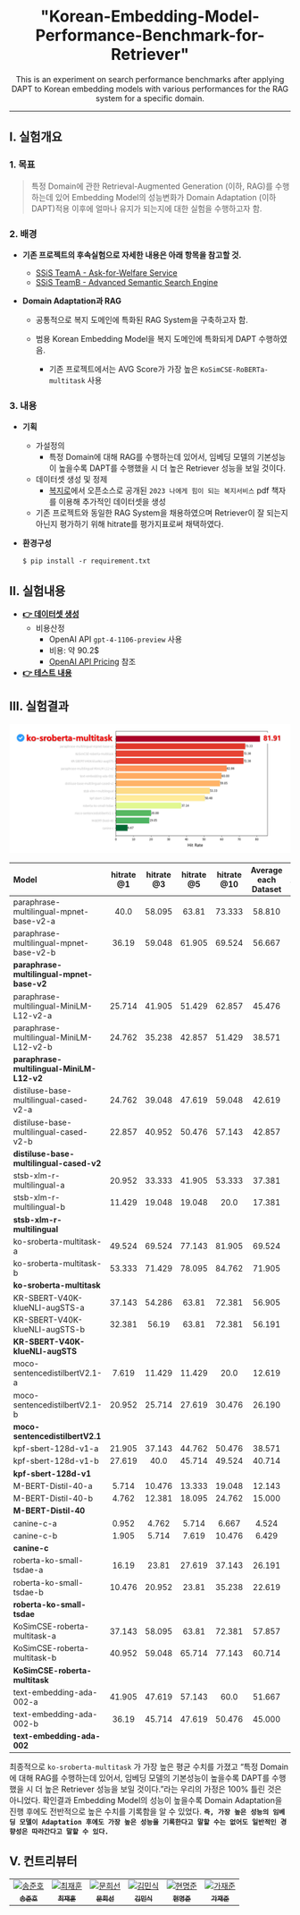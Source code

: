 <div align='center'>
  <h1>"Korean-Embedding-Model-Performance-Benchmark-for-Retriever"</h1>
  <p>This is an experiment on search performance benchmarks after applying DAPT to Korean embedding models with various performances for the RAG system for a specific domain.</p>
</div>

---  

## Ⅰ. 실험개요

### **1. 목표**
  > 특정 Domain에 관한 Retrieval-Augmented Generation (이하, RAG)를 수행하는데 있어 Embedding Model의 성능변화가 Domain Adaptation (이하 DAPT)적용 이후에 얼마나 유지가 되는지에 대한 실험을 수행하고자 함.

### **2. 배경**

- **기존 프로젝트의 후속실험으로 자세한 내용은 아래 항목을 참고할 것.**  
  - [SSiS TeamA - Ask-for-Welfare Service](https://github.com/ash-hun/Ask-for-Welfare)  
  - [SSiS TeamB - Advanced Semantic Search Engine](https://github.com/SSiS-TeamB/RAG)  
    
- **Domain Adaptation과 RAG**
  - 공통적으로 복지 도메인에 특화된 RAG System을 구축하고자 함.
   
  - 범용 Korean Embedding Model을 복지 도메인에 특화되게 DAPT 수행하였음.
    - 기존 프로젝트에서는 AVG Score가 가장 높은 `KoSimCSE-RoBERTa-multitask` 사용  

### **3. 내용**
- **기획**
   - 가설정의
     - 특정 Domain에 대해 RAG를 수행하는데 있어서, 임베딩 모델의 기본성능이 높을수록 DAPT를 수행했을 시 더 높은 Retriever 성능을 보일 것이다.
   - 데이터셋 생성 및 정제
     - [복지로](https://www.bokjiro.go.kr/ssis-tbu/index.do)에서 오픈소스로 공개된 `2023 나에게 힘이 되는 복지서비스` pdf 책자를 이용해 추가적인 데이터셋을 생성
   - 기존 프로젝트와 동일한 RAG System을 채용하였으며 Retriever이 잘 되는지 아닌지 평가하기 위해 hitrate를 평가지표로써 채택하였다.

- **환경구성**

      $ pip install -r requirement.txt


## Ⅱ. 실험내용

- [**👉 데이터셋 생성**](https://github.com/ssisOneTeam/Korean-Embedding-Model-Performance-Benchmark-for-Retriever/tree/main/QA_generator)
  - 비용산정
    - OpenAI API `gpt-4-1106-preview` 사용
    - 비용: 약 90.2$
    - [OpenAI API Pricing](https://openai.com/pricing) 참조
- [**👉 테스트 내용**](https://github.com/ash-hun/Korean-Embedding-Model-Performance-Benchmark-for-Retriever/tree/main/embeddingtest)


## Ⅲ. 실험결과 
  ![alt text](image.png)
 
| Model                                       | hitrate  @1     | hitrate  @3     | hitrate  @5     | hitrate  @10    | Average each Dataset | Model Average Score |
|:---------------------------------------------|:--------:|:--------:|:--------:|:--------:|:----------------------:|:---------------------:|
| paraphrase-multilingual-mpnet-base-v2-a     | 40.0   | 58.095 | 63.81  | 73.333 | 58.810  ||
| paraphrase-multilingual-mpnet-base-v2-b     | 36.19  | 59.048 | 61.905 | 69.524 | 56.667  ||
| **paraphrase-multilingual-mpnet-base-v2**       |        |        |        |        |         |57.738|
| paraphrase-multilingual-MiniLM-L12-v2-a     | 25.714 | 41.905 | 51.429 | 62.857 | 45.476  ||
| paraphrase-multilingual-MiniLM-L12-v2-b     | 24.762 | 35.238 | 42.857 | 51.429 | 38.571  ||
| **paraphrase-multilingual-MiniLM-L12-v2**       |        |        |        |        |         |42.023|
| distiluse-base-multilingual-cased-v2-a      | 24.762 | 39.048 | 47.619 | 59.048 | 42.619  ||
| distiluse-base-multilingual-cased-v2-b      | 22.857 | 40.952 | 50.476 | 57.143 | 42.857  ||
| **distiluse-base-multilingual-cased-v2**        |        |        |        |        |         |42.738|
| stsb-xlm-r-multilingual-a                   | 20.952 | 33.333 | 41.905 | 53.333 | 37.381  ||
| stsb-xlm-r-multilingual-b                   | 11.429 | 19.048 | 19.048 | 20.0   | 17.381  ||
| **stsb-xlm-r-multilingual**                     |        |        |        |        |         |27.381|
| ko-sroberta-multitask-a                     | 49.524 | 69.524 | 77.143 | 81.905 | 69.524  ||
| ko-sroberta-multitask-b                     | 53.333 | 71.429 | 78.095 | 84.762 | 71.905  ||
| **ko-sroberta-multitask**                       |        |        |        |        |         |70.714|
| KR-SBERT-V40K-klueNLI-augSTS-a              | 37.143 | 54.286 | 63.81  | 72.381 | 56.905  ||
| KR-SBERT-V40K-klueNLI-augSTS-b              | 32.381 | 56.19  | 63.81  | 72.381 | 56.191  ||
| **KR-SBERT-V40K-klueNLI-augSTS**                |        |        |        |        |         |56.548|
| moco-sentencedistilbertV2.1-a               | 7.619  | 11.429 | 11.429 | 20.0   | 12.619  ||
| moco-sentencedistilbertV2.1-b               | 20.952 | 25.714 | 27.619 | 30.476 | 26.190  ||
| **moco-sentencedistilbertV2.1**                 |        |        |        |        |         |19.404|
| kpf-sbert-128d-v1-a                         | 21.905 | 37.143 | 44.762 | 50.476 | 38.571  ||
| kpf-sbert-128d-v1-b                         | 27.619 | 40.0   | 45.714 | 49.524 | 40.714  ||
| **kpf-sbert-128d-v1**                           |        |        |        |        |         |39.642|
| M-BERT-Distil-40-a                          | 5.714  | 10.476 | 13.333 | 19.048 | 12.143  ||
| M-BERT-Distil-40-b                          | 4.762  | 12.381 | 18.095 | 24.762 | 15.000  ||
| **M-BERT-Distil-40**                            |        |        |        |        |         |13.571|
| canine-c-a                                  | 0.952  | 4.762  | 5.714  | 6.667  | 4.524   ||
| canine-c-b                                  | 1.905  | 5.714  | 7.619  | 10.476 | 6.429   ||
| **canine-c**                                    |        |        |        |        |         |5.476|
| roberta-ko-small-tsdae-a                    | 16.19  | 23.81  | 27.619 | 37.143 | 26.191  ||
| roberta-ko-small-tsdae-b                    | 10.476 | 20.952 | 23.81  | 35.238 | 22.619  ||
| **roberta-ko-small-tsdae**                      |        |        |        |        |         |24.405|
| KoSimCSE-roberta-multitask-a                | 37.143 | 58.095 | 63.81  | 72.381 | 57.857  ||
| KoSimCSE-roberta-multitask-b                | 40.952 | 59.048 | 65.714 | 77.143 | 60.714  ||
| **KoSimCSE-roberta-multitask**                  |        |        |        |        |         |59.285|
| text-embedding-ada-002-a                    | 41.905 | 47.619 | 57.143 | 60.0   | 51.667  ||
| text-embedding-ada-002-b                    | 36.19  | 45.714 | 47.619 | 50.476 | 45.000  ||
| **text-embedding-ada-002**                      |        |        |        |        |         |48.333|

최종적으로 `ko-sroberta-multitask` 가 가장 높은 평균 수치를 가졌고 “특정 Domain에 대해 RAG를 수행하는데 있어서, 임베딩 모델의 기본성능이 높을수록 DAPT를 수행했을 시 더 높은 Retriever 성능을 보일 것이다.”라는 우리의 가정은 100% 틀린 것은 아니었다. 확인결과 Embedding Model의 성능이 높을수록 Domain Adaptation을 진행 후에도 전반적으로 높은 수치를 기록함을 알 수 있었다. **`즉, 가장 높은 성능의 임베딩 모델이 Adaptation 후에도 가장 높은 성능을 기록한다고 말할 수는 없어도 일반적인 경향성은 따라간다고 말할 수 있다.`**

## Ⅴ. 컨트리뷰터

<table align="center">
  <tr>
    <td align="center">
      <a href="https://github.com/PangPangGod">
        <img src="https://github.com/PangPangGod.png" width="100px;" alt="송준호"/><br />
        <sub><b>송준호</b></sub>
      </a>
    </td>
    <td align="center">
      <a href="https://github.com/ash-hun">
        <img src="https://github.com/ash-hun.png" width="100px;" alt="최재훈"/><br />
        <sub><b>최재훈</b></sub>
      </a>
    </td>
    <td align="center">
      <a href="https://github.com/MoonHeesun">
        <img src="https://github.com/MoonHeesun.png" width="100px;" alt="문희선"/><br />
        <sub><b>문희선</b></sub>
      </a>
    </td>
    <td align="center">
      <a href="https://github.com/Noveled">
        <img src="https://github.com/Noveled.png" width="100px;" alt="김민식"/><br />
        <sub><b>김민식</b></sub>
      </a>
    </td>
    <td align="center">
      <a href="https://github.com/myeongjun1007">
        <img src="https://github.com/myeongjun1007.png" width="100px;" alt="현명준"/><br />
        <sub><b>현명준</b></sub>
      </a>
    </td>
    <td align="center">
      <a href="https://github.com/kha-jaejun">
        <img src="https://github.com/kha-jaejun.png" width="100px;" alt="가재준"/><br />
        <sub><b>가재준</b></sub>
      </a>
    </td>
  </tr>
</table>
